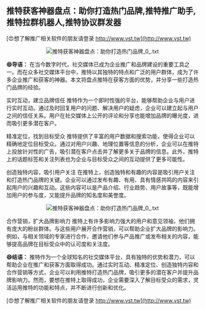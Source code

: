 ## **推特获客神器盘点：助你打造热门品牌,推特推广助手,推特拉群机器人,推特协议群发器**

[😍想了解推广相关软件的朋友请登录 http://www.vst.tw](http://www.vst.tw)

 <center><img src="https://vst.tw/MP4/tuiguang/png/8.png" alt="推特获客神器盘点：助你打造热门品牌_0_.txt"></center>

**😄导语：**
在当今数字时代，社交媒体已成为企业推广和品牌建设的重要工具之一。而在众多社交媒体平台中，推特以其独特的特点和广泛的用户群体，成为了许多企业推广和获客的神器。本文将盘点推特在获客方面的优势，并分享一些打造热门品牌的经验。

实时互动，建立品牌信任
推特作为一个即时性强的平台，能够帮助企业与用户进行实时互动。通过及时回复用户的问题、解决用户的疑虑，企业可以建立起与用户之间的信任关系。用户在社交媒体上公开的评论和分享也能增加品牌的曝光度，进而吸引更多潜在客户。

精准定位，找到目标受众
推特提供了丰富的用户数据和搜索功能，使得企业可以精确地定位目标受众。通过对用户兴趣、地理位置等信息的分析，企业可以在推特上投放针对性的广告，吸引潜在客户点击并了解更多关于品牌的信息。此外，推特上的话题标签和关注列表也为企业与目标受众之间的互动提供了更多可能性。

创造独特内容，吸引用户关注
在推特上，创造独特和有趣的内容是吸引用户关注和打造热门品牌的关键。企业可以通过发布有趣、有用、具有情感共鸣的内容来引起用户的兴趣和互动。这些内容可以是产品介绍、行业趋势、用户故事等，既能增加用户的参与度，又能提升品牌的知名度和美誉度。

 <center><img src="https://vst.tw/MP4/tuiguang/png/5.png" alt="推特获客神器盘点：助你打造热门品牌_0_.txt"></center>

合作营销，扩大品牌影响力
推特上有许多影响力强大的用户和意见领袖，他们拥有庞大的粉丝群体。与这些用户展开合作营销，可以帮助企业扩大品牌的影响力。例如，与相关领域的专家进行合作，邀请他们参与产品推广或发布相关的内容，能够提高品牌在目标受众中的认可度和关注度。

**😄结语：**
推特作为一个全球知名的社交媒体平台，具有独特的优势和潜力，可以帮助企业在推广和获客方面取得成功。通过实时互动、精准定位、创造独特内容和合作营销等方式，企业可以利用推特打造热门品牌，吸引更多的潜在客户并提升品牌影响力。然而，要想在推特上取得成功，企业需要深入了解目标受众的需求，灵活运用推特的功能和特点，并不断进行创新和优化。

[😍想了解推广相关软件的朋友请登录 http://www.vst.tw](http://www.vst.tw)



